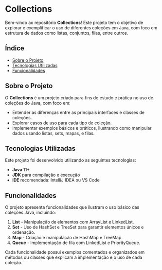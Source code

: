 # Collections

Bem-vindo ao repositório **Collections**! Este projeto tem o objetivo de explorar e exemplificar o uso de diferentes coleções em Java, com foco em estrutura de dados como listas, conjuntos, filas, entre outros.

## Índice
- [Sobre o Projeto](#sobre-o-projeto)
- [Tecnologias Utilizadas](#tecnologias-utilizadas)
- [Funcionalidades](#funcionalidades)

## Sobre o Projeto
O **Collections** é um projeto criado para fins de estudo e prática no uso de coleções do Java, com foco em:
- Entender as diferenças entre as principais interfaces e classes de coleções.
- Explorar casos de uso para cada tipo de coleção.
- Implementar exemplos básicos e práticos, ilustrando como manipular dados usando listas, sets, mapas, e filas.

## Tecnologias Utilizadas
Este projeto foi desenvolvido utilizando as seguintes tecnologias:
- **Java** 11+
- **JDK** para compilação e execução
- **IDE** recomendada: IntelliJ IDEA ou VS Code

## Funcionalidades
O projeto apresenta funcionalidades que ilustram o uso básico das coleções Java, incluindo:
1. **List** - Manipulação de elementos com ArrayList e LinkedList.
2. **Set** - Uso de HashSet e TreeSet para garantir elementos únicos e ordenação.
3. **Map** - Criação e manipulação de HashMap e TreeMap.
4. **Queue** - Implementação de fila com LinkedList e PriorityQueue.

Cada funcionalidade possui exemplos comentados e organizados em métodos ou classes que explicam a implementação e o uso de cada coleção.
